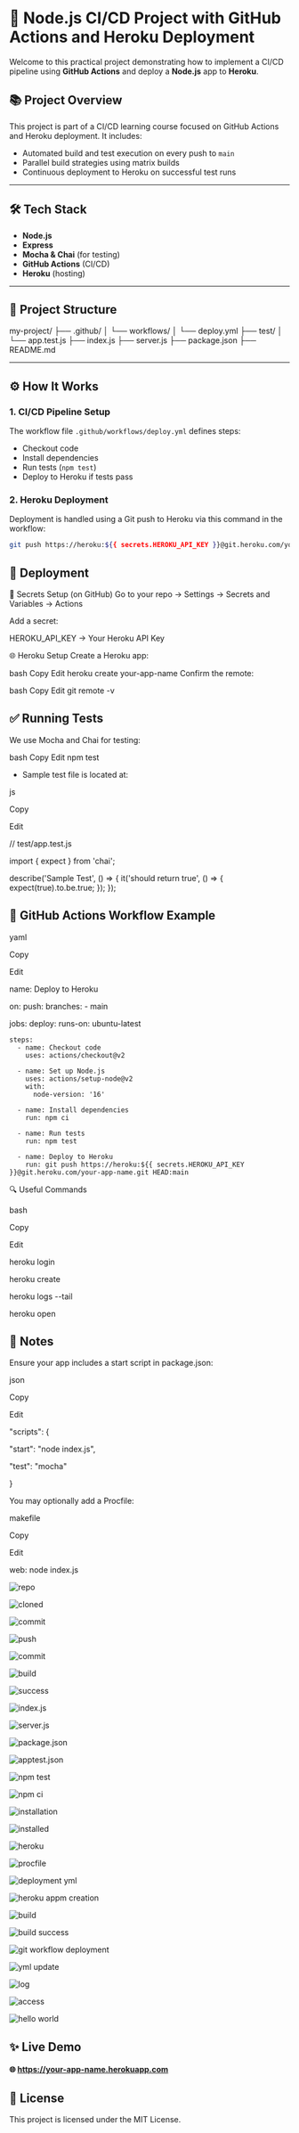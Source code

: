 # 🚀 Node.js CI/CD Project with GitHub Actions and Heroku Deployment

Welcome to this practical project demonstrating how to implement a CI/CD pipeline using **GitHub Actions** and deploy a **Node.js** app to **Heroku**.

## 📚 Project Overview

This project is part of a CI/CD learning course focused on GitHub Actions and Heroku deployment. It includes:
- Automated build and test execution on every push to `main`
- Parallel build strategies using matrix builds
- Continuous deployment to Heroku on successful test runs

---

## 🛠️ Tech Stack

- **Node.js**
- **Express**
- **Mocha & Chai** (for testing)
- **GitHub Actions** (CI/CD)
- **Heroku** (hosting)

---

## 📁 Project Structure

my-project/
├── .github/
│ └── workflows/
│ └── deploy.yml
├── test/
│ └── app.test.js
├── index.js
├── server.js
├── package.json
├── README.md



---

## ⚙️ How It Works

### 1. **CI/CD Pipeline Setup**
The workflow file `.github/workflows/deploy.yml` defines steps:
- Checkout code
- Install dependencies
- Run tests (`npm test`)
- Deploy to Heroku if tests pass

### 2. **Heroku Deployment**
Deployment is handled using a Git push to Heroku via this command in the workflow:
```bash
git push https://heroku:${{ secrets.HEROKU_API_KEY }}@git.heroku.com/your-app-name.git HEAD:main
```


## 🚀 Deployment
🔐 Secrets Setup (on GitHub)
Go to your repo → Settings → Secrets and Variables → Actions

Add a secret:

HEROKU_API_KEY → Your Heroku API Key

🌐 Heroku Setup
Create a Heroku app:

bash
Copy
Edit
heroku create your-app-name
Confirm the remote:

bash
Copy
Edit
git remote -v




## ✅ Running Tests
We use Mocha and Chai for testing:

bash
Copy
Edit
npm test


- Sample test file is located at:

js

Copy

Edit

// test/app.test.js

import { expect } from 'chai';


describe('Sample Test', () => {
  it('should return true', () => {
    expect(true).to.be.true;
  });
});


## 🧪 GitHub Actions Workflow Example

yaml

Copy

Edit

name: Deploy to Heroku

on:
  push:
    branches:
      - main

jobs:
  deploy:
    runs-on: ubuntu-latest

    steps:
      - name: Checkout code
        uses: actions/checkout@v2

      - name: Set up Node.js
        uses: actions/setup-node@v2
        with:
          node-version: '16'

      - name: Install dependencies
        run: npm ci

      - name: Run tests
        run: npm test

      - name: Deploy to Heroku
        run: git push https://heroku:${{ secrets.HEROKU_API_KEY }}@git.heroku.com/your-app-name.git HEAD:main
🔍 Useful Commands

bash

Copy

Edit

heroku login

heroku create

heroku logs --tail

heroku open


## 📌 Notes

Ensure your app includes a start script in package.json:

json

Copy

Edit

"scripts": {

  "start": "node index.js",

  "test": "mocha"

}


You may optionally add a Procfile:

makefile

Copy

Edit

web: node index.js


![repo](image.png)

![cloned](image-1.png)

![commit](image-4.png)

![push](image-5.png)

![commit](image-2.png)

![build](image-3.png)

![success](image-6.png)

![index.js](image-7.png)

![server.js](image-8.png)

![package.json](image-9.png)

![apptest.json](image-11.png)

![npm test](image-12.png)

![npm ci](image-13.png)


![installation](image-14.png)

![installed](image-15.png)

![heroku](image-16.png)

![procfile](image-17.png)

![deployment yml](image-18.png)


![heroku appm creation](image-19.png)

![build](image-20.png)


![build success](image-21.png)

![git workflow deployment](image-22.png)

![yml update](image-23.png)

![log](image-24.png)

![access](image-25.png)

![hello world](image-26.png)

## ✨ Live Demo

#### 🌐 https://your-app-name.herokuapp.com

## 📄 License

This project is licensed under the MIT License.

